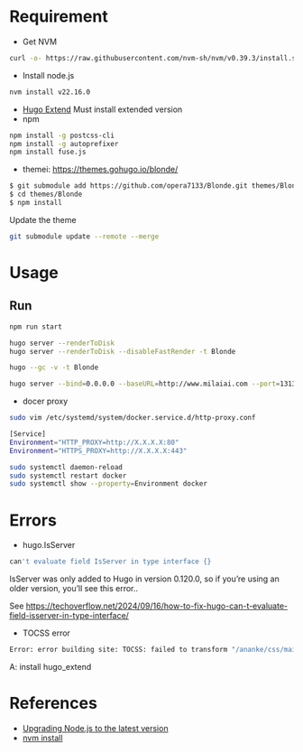 # Requirement
- Get NVM
```sh
curl -o- https://raw.githubusercontent.com/nvm-sh/nvm/v0.39.3/install.sh | bash
```
- Install node.js
```sh
nvm install v22.16.0
```
- [Hugo Extend](https://github.com/gohugoio/hugo/releases/tag/v0.147.9)
Must install extended version
- npm

```sh
npm install -g postcss-cli
npm install -g autoprefixer
npm install fuse.js
```

- themei: https://themes.gohugo.io/blonde/
```sh
$ git submodule add https://github.com/opera7133/Blonde.git themes/Blonde
$ cd themes/Blonde
$ npm install
```
Update the theme

```sh
git submodule update --remote --merge
```

# Usage
## Run

```sh
npm run start

hugo server --renderToDisk
hugo server --renderToDisk --disableFastRender -t Blonde

hugo --gc -v -t Blonde

hugo server --bind=0.0.0.0 --baseURL=http://www.milaiai.com --port=131313
```

- docer proxy
```sh
sudo vim /etc/systemd/system/docker.service.d/http-proxy.conf 

[Service] 
Environment="HTTP_PROXY=http://X.X.X.X:80" 
Environment="HTTPS_PROXY=http://X.X.X.X:443"

sudo systemctl daemon-reload 
sudo systemctl restart docker 
sudo systemctl show --property=Environment docker
```

# Errors

- hugo.IsServer

```sh
can't evaluate field IsServer in type interface {}
```

IsServer was only added to Hugo in version 0.120.0, so if you’re using an older version, you’ll see this error..

See https://techoverflow.net/2024/09/16/how-to-fix-hugo-can-t-evaluate-field-isserver-in-type-interface/
- TOCSS error
```sh
Error: error building site: TOCSS: failed to transform "/ananke/css/main.css" (text/css). Check your Hugo installation; you need the extended version to build SCSS/SASS with transpiler set to 'libsass'.: this feature is not available in your current Hugo version, see https://goo.gl/YMrWcn for more information
```
A: install hugo_extend

# References 
- [Upgrading Node.js to the latest version](https://stackoverflow.com/questions/10075990/upgrading-node-js-to-the-latest-version)
- [nvm install](https://bmhiamso1.medium.com/ubuntu-%E5%AE%89%E8%A3%9D-nvm-npm-3bf6bffa9152)
